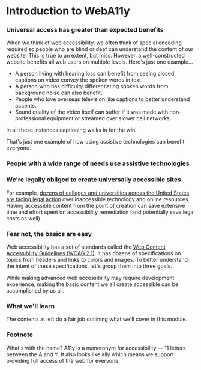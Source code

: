 # Introduction to WebA11y

### Universal access has greater than expected benefits

When we think of web accessibility, we often think of special encoding required so people who are blind or deaf can understand the content of our website. This is true to an extent, but miss. However, a well-constructed website benefits  all web users on multiple levels. Here's just one example...

* A person living with hearing loss can benefit from seeing closed captions on video convey the spoken words in text. 
* A person who has difficulty differentiating spoken words from background noise can also benefit.
* People who love overseas television like captions to better understand accents. 
* Sound quality of the video itself can suffer if it was made with non-professional equipment or streamed over slower cell networks.

In all these instances captioning walks in for the win!

That's just one example of how using assistive technologies can benefit everyone. 

### **People with a wide range of needs use assistive technologies**

### **We're legally obliged to create universally accessible sites**

For example, [dozens of colleges and universities across the United States are facing legal action](https://www.d.umn.edu/~lcarlson/atteam/lawsuits.html) over inaccessible technology and online resources. Having accessible content from the point of creation can save extensive time and effort spent on accessibility remediation \(and potentially save legal costs as well\).

### **Fear not, the basics are easy**

Web accessibility has a set of standards called the [Web Content Accessibility Guidelines \(WCAG 2.1\)](https://www.w3.org/TR/WCAG21/). It has dozens of specifications on topics from headers and links to colors and images. To better understand the intent of these specifications, let's group them into three goals.

While making advanced web accessibility may require development experience, making the basic content we all create accessible can be accomplished by us all.

### What we'll learn

The contents at left do a fair job outlining what we'll cover in this module.



### Footnote

What's with the name? A11y is a numeronym for accessibility — 11 letters between the A and Y. It also looks like ally which means we support providing full access of the web for everyone.

